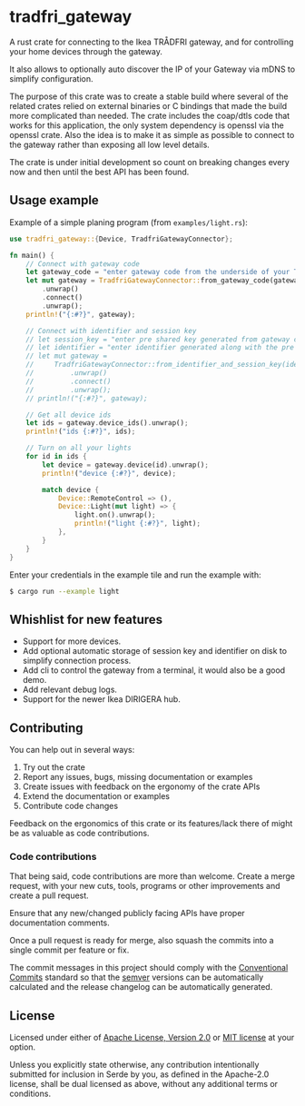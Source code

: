 # tradfri_gateway

A rust crate for connecting to the Ikea TRÅDFRI gateway, and for controlling your home
devices through the gateway.

It also allows to optionally auto discover the IP of your Gateway via mDNS to simplify
configuration.

The purpose of this crate was to create a stable build where several of the related crates
relied on external binaries or C bindings that made the build more complicated than needed.
The crate includes the coap/dtls code that works for this application, the only system
dependency is openssl via the openssl crate. Also the idea is to make it as simple as
possible to connect to the gateway rather than exposing all low level details.

The crate is under initial development so count on breaking changes every now and then
until the best API has been found.

## Usage example

Example of a simple planing program (from `examples/light.rs`):

```rust
use tradfri_gateway::{Device, TradfriGatewayConnector};

fn main() {
    // Connect with gateway code
    let gateway_code = "enter gateway code from the underside of your TRÅDFRI gateway";
    let mut gateway = TradfriGatewayConnector::from_gateway_code(gateway_code)
        .unwrap()
        .connect()
        .unwrap();
    println!("{:#?}", gateway);

    // Connect with identifier and session key
    // let session_key = "enter pre shared key generated from gateway code";
    // let identifier = "enter identifier generated along with the pre shared key";
    // let mut gateway =
    //     TradfriGatewayConnector::from_identifier_and_session_key(identifier, session_key)
    //         .unwrap()
    //         .connect()
    //         .unwrap();
    // println!("{:#?}", gateway);

    // Get all device ids
    let ids = gateway.device_ids().unwrap();
    println!("ids {:#?}", ids);

    // Turn on all your lights
    for id in ids {
        let device = gateway.device(id).unwrap();
        println!("device {:#?}", device);

        match device {
            Device::RemoteControl => (),
            Device::Light(mut light) => {
                light.on().unwrap();
                println!("light {:#?}", light);
            },
        }
    }
}
```

Enter your credentials in the example tile and run the example with:
```bash
$ cargo run --example light
```

## Whishlist for new features

* Support for more devices.
* Add optional automatic storage of session key and identifier on disk to
  simplify connection process.
* Add cli to control the gateway from a terminal, it would also be a good
  demo.
* Add relevant debug logs.
* Support for the newer Ikea DIRIGERA hub.

## Contributing

You can help out in several ways:

1. Try out the crate
2. Report any issues, bugs, missing documentation or examples
3. Create issues with feedback on the ergonomy of the crate APIs
4. Extend the documentation or examples
5. Contribute code changes

Feedback on the ergonomics of this crate or its features/lack there of might
be as valuable as code contributions.

### Code contributions

That being said, code contributions are more than welcome. Create a merge
request, with your new cuts, tools, programs or other improvements and create
a pull request.

Ensure that any new/changed publicly facing APIs have proper documentation
comments.

Once a pull request is ready for merge, also squash the commits into a single
commit per feature or fix.

The commit messages in this project should comply with the
[Conventional Commits](https://www.conventionalcommits.org/en/v1.0.0/) standard
so that the [semver](https://semver.org/) versions can be automatically
calculated and the release changelog can be automatically generated.

## License

Licensed under either of [Apache License, Version 2.0](LICENSE-APACHE) or
[MIT license](LICENSE-MIT) at your option.

Unless you explicitly state otherwise, any contribution intentionally submitted
for inclusion in Serde by you, as defined in the Apache-2.0 license, shall be
dual licensed as above, without any additional terms or conditions.

